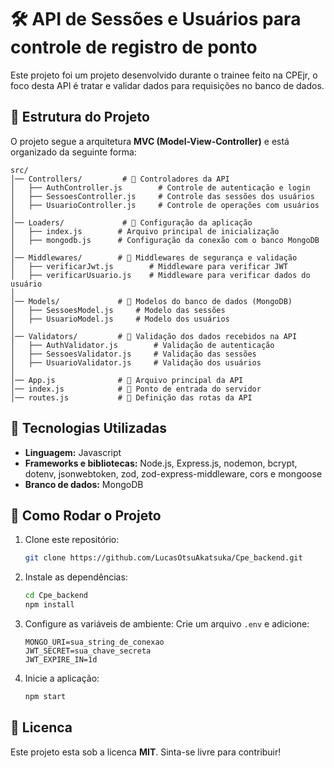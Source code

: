 # 🛠 API de Sessões e Usuários para controle de registro de ponto

Este projeto foi um projeto desenvolvido durante o trainee feito na CPEjr, o foco desta API é tratar e validar dados para requisições no banco de dados.

## 📂 Estrutura do Projeto

O projeto segue a arquitetura **MVC (Model-View-Controller)** e está organizado da seguinte forma:

```
src/
│── Controllers/         # 📌 Controladores da API
│   ├── AuthController.js        # Controle de autenticação e login
│   ├── SessoesController.js     # Controle das sessões dos usuários
│   ├── UsuarioController.js     # Controle de operações com usuários
│
│── Loaders/             # 📌 Configuração da aplicação
│   ├── index.js        # Arquivo principal de inicialização
│   ├── mongodb.js      # Configuração da conexão com o banco MongoDB
│
│── Middlewares/        # 📌 Middlewares de segurança e validação
│   ├── verificarJwt.js        # Middleware para verificar JWT
│   ├── verificarUsuario.js    # Middleware para verificar dados do usuário
│
│── Models/             # 📌 Modelos do banco de dados (MongoDB)
│   ├── SessoesModel.js     # Modelo das sessões
│   ├── UsuarioModel.js     # Modelo dos usuários
│
│── Validators/         # 📌 Validação dos dados recebidos na API
│   ├── AuthValidator.js        # Validação de autenticação
│   ├── SessoesValidator.js     # Validação das sessões
│   ├── UsuarioValidator.js     # Validação dos usuários
│
│── App.js              # 📌 Arquivo principal da API
│── index.js            # 📌 Ponto de entrada do servidor
│── routes.js           # 📌 Definição das rotas da API
```

## 🚀 **Tecnologias Utilizadas**
- **Linguagem:** Javascript
- **Frameworks e bibliotecas:** Node.js, Express.js, nodemon, bcrypt, dotenv, jsonwebtoken, zod, zod-express-middleware, cors e mongoose
- **Branco de dados:** MongoDB

## 📌 **Como Rodar o Projeto**
1. Clone este repositório:
   ```bash
   git clone https://github.com/LucasOtsuAkatsuka/Cpe_backend.git
   ```
2. Instale as dependências:
   ```bash
   cd Cpe_backend
   npm install
   ```
3. Configure as variáveis de ambiente:
   Crie um arquivo `.env` e adicione:
   ```env
   MONGO_URI=sua_string_de_conexao
   JWT_SECRET=sua_chave_secreta
   JWT_EXPIRE_IN=1d
   ```
4. Inicie a aplicação:
   ```bash
   npm start
   ```


## 📄 **Licenca**
Este projeto esta sob a licenca **MIT**. Sinta-se livre para contribuir!

